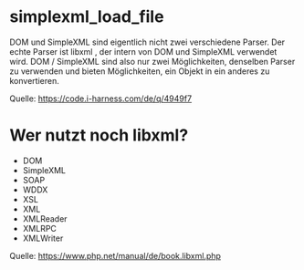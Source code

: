 # simplexml_load_file

DOM und SimpleXML sind eigentlich nicht zwei verschiedene Parser. Der echte Parser ist libxml , der intern von DOM und SimpleXML verwendet wird. DOM / SimpleXML sind also nur zwei Möglichkeiten, denselben Parser zu verwenden und bieten Möglichkeiten, ein Objekt in ein anderes zu konvertieren.

Quelle: https://code.i-harness.com/de/q/4949f7

# Wer nutzt noch libxml?

* DOM
* SimpleXML
* SOAP
* WDDX
* XSL
* XML
* XMLReader
* XMLRPC
* XMLWriter

Quelle: https://www.php.net/manual/de/book.libxml.php
